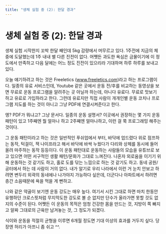 ```yaml
---
title: "생체 실험 중 (2): 한달 경과"
---
```

# 생체 실험 중 (2): 한달 경과


생체 실험 시작한지 꼬박 한달 째인데 5kg 감량에서 머무르고 있다. 1주전에 지금의 체중에 도달했는데 1주 내내 별 다른 진전이 없다. 어쨋든 과도한 욕심은 금물이기에 이 정도에서 만족하고 다음 달에는 어느 정도 진전이 있으리라 기대하며 하루 하루를 보내고 있다.




오늘 얘기하려고 하는 것은 Freeletics (www.freeletics.com)라고 하는 프로그램이다. 일종의 유료 서비스인데, Youtube 같은 곳에서 운동 전/후를 비교하는 동영상을 보면 무료로 운동 프로그램을 알려주는 곳 아닐까 하는데, 아니다 유료다. 무료로 맛보기 하고 유료로 가입하라고 한다. 그런데 유료지만 직접 사람이 개개인별 운동 코치나 프로그램 지도를 하는 것이 아니고 그냥 PDF에 연결시켜준다고 한다.




엥? PDF가 뭐냐고? 그냥 문서다. 일종의 운동 설명서? 이곳에서 권장하는 몇 가지 운동 패턴이 있고 1주째엔 뭘 얼마나 하고 2주째엔 얼마나하고, 이런 걸 쭉 프로그래밍 해주는 것이다.

 그 운동 패턴이라고 하는 것은 일반적인 푸쉬업에서 부터, 바닥에 업드렸다 위로 점프하는 동작, 턱걸이, 잭 나이프라고 해서 바닥에 바싹 누웠다가 다리와 상체를 동시에 들어올려 마주하는 동작 등등이다. 이 운동 패턴대로 운동하는 사람들의 모습을 유튜브로 보고 있으면 어떤 서구적인 생활 패턴/문화가 그대로 느껴진다. 나혼자 외로움을 이기기 위해 운동하는 것 같기도 하고, 홀로 도를 닦는 느낌으로 하는 것 같기도 하고. 동네 공원/공터에서 하는 데 사람이 거의 없다. 내가 알기로 우리 나라에서 이런 거 눈치 안보고 하려면 변두리 외곽의 동네에나 나가야지 가능하다 싶은데, 더군다나 아파트에서 하려면 층간 소음때문에 욕을 먹을 게 뻔하고. 




나와 같은 약골이 보기엔 운동 강도는 매우 높다. 여기서 시킨 그대로 하면 마치 한동안 유행하던 크로스핏처럼 무지막도한 강도로 볼 순 없지만 단수가 올라가면 못할 것도 없지의 수준이 된다. 어쨋든 이 운동의 목적은 엄청 건강한 몸을 만드는 것, 지방이 쪽 빠지고 알짜 그대로의 근육만 남겨놓는 것, 그 정도가 되겠다.




식이와 운동을 적절히 균형을 이루면 6개월 정도면 기대 이상의 효과를 거두지 싶다. 당장엔 허리가 아프니 좀 쉬고 ^^.


